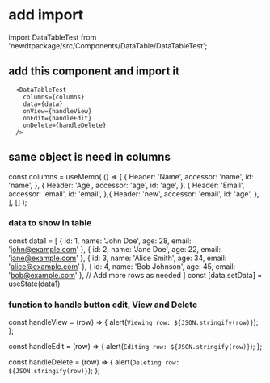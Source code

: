 # add import
import DataTableTest from 'newdtpackage/src/Components/DataTable/DataTableTest';


## add this component and import it

      <DataTableTest
        columns={columns}
        data={data}
        onView={handleView}
        onEdit={handleEdit}
        onDelete={handleDelete}
      />


## same object is need in columns

const columns = useMemo(
    () => [
      {
        Header: 'Name',
        accessor: 'name',
        id: 'name',
      },
      {
        Header: 'Age',
        accessor: 'age',
        id: 'age',
      },
      {
        Header: 'Email',
        accessor: 'email',
        id: 'email',
      },{
        Header: 'new',
        accessor: 'email',
        id: 'age',
      },
    ],
    []
  );


### data to show in table

  const data1 = [
      { id: 1, name: 'John Doe', age: 28, email: 'john@example.com' },
      { id: 2, name: 'Jane Doe', age: 22, email: 'jane@example.com' },
      { id: 3, name: 'Alice Smith', age: 34, email: 'alice@example.com' },
      { id: 4, name: 'Bob Johnson', age: 45, email: 'bob@example.com' },
      // Add more rows as needed
  ]
  const [data,setData] = useState(data1)


### function to handle button edit, View and Delete 
 const handleView = (row) => {
    alert(`Viewing row: ${JSON.stringify(row)}`);
  };

  const handleEdit = (row) => {
    alert(`Editing row: ${JSON.stringify(row)}`);
  };

  const handleDelete = (row) => {
    alert(`Deleting row: ${JSON.stringify(row)}`);
  };

